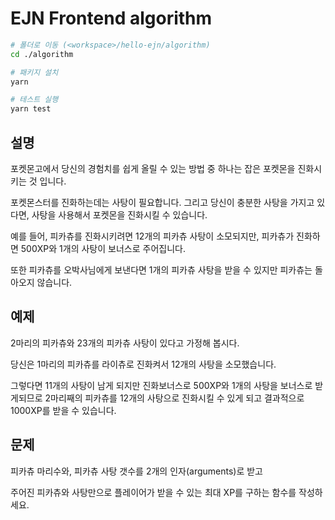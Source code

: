 # EJN Frontend algorithm

```bash
# 폴더로 이동 (<workspace>/hello-ejn/algorithm)
cd ./algorithm

# 패키지 설치
yarn

# 테스트 실행
yarn test
```

## 설명

포켓몬고에서 당신의 경험치를 쉽게 올릴 수 있는 방법 중 하나는 잡은 포켓몬을 진화시키는 것 입니다.

포켓몬스터를 진화하는데는 사탕이 필요합니다. 그리고 당신이 충분한 사탕을 가지고 있다면, 사탕을 사용해서 포켓몬을 진화시킬 수 있습니다.

예를 들어, 피카츄를 진화시키려면 12개의 피카츄 사탕이 소모되지만, 피카츄가 진화하면 500XP와 1개의 사탕이 보너스로 주어집니다.

또한 피카츄를 오박사님에게 보낸다면 1개의 피카츄 사탕을 받을 수 있지만 피카츄는 돌아오지 않습니다.

## 예제

2마리의 피카츄와 23개의 피카츄 사탕이 있다고 가정해 봅시다.

당신은 1마리의 피카츄를 라이츄로 진화켜서 12개의 사탕을 소모했습니다.

그렇다면 11개의 사탕이 남게 되지만 진화보너스로 500XP와 1개의 사탕을 보너스로 받게되므로 2마리째의 피카츄를 12개의 사탕으로 진화시킬 수 있게 되고 결과적으로 1000XP를 받을 수 있습니다.

## 문제

피카츄 마리수와, 피카츄 사탕 갯수를 2개의 인자(arguments)로 받고

주어진 피카츄와 사탕만으로 플레이어가 받을 수 있는 최대 XP를 구하는 함수를 작성하세요.
